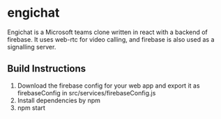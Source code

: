 # engichat

Engichat is a Microsoft teams clone written in react with a backend of firebase.
It uses web-rtc for video calling, and firebase is also used as a signalling server.


## Build Instructions

1. Download the firebase config for your web app and export it as firebaseConfig in src/services/firebaseConfig.js
2. Install dependencies by npm
3.  npm start
